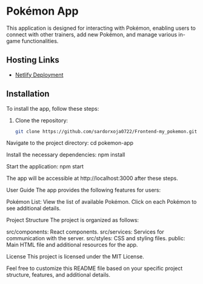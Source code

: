 # Pokémon App

This application is designed for interacting with Pokémon, enabling users to connect with other trainers, add new Pokémon, and manage various in-game functionalities.

## Hosting Links

- [Netlify Deployment](https://my-pokemon-app-sardorxoja.netlify.app/)

## Installation

To install the app, follow these steps:

1. Clone the repository:
   ```bash
   git clone https://github.com/sardorxoja0722/Frontend-my_pokemon.git

Navigate to the project directory:
cd pokemon-app

Install the necessary dependencies:
npm install

Start the application:
npm start

The app will be accessible at http://localhost:3000 after these steps.

User Guide
The app provides the following features for users:

Pokémon List: View the list of available Pokémon. Click on each Pokémon to see additional details.

Project Structure
The project is organized as follows:

src/components: React components.
src/services: Services for communication with the server.
src/styles: CSS and styling files.
public: Main HTML file and additional resources for the app.

License
This project is licensed under the MIT License.

Feel free to customize this README file based on your specific project structure, features, and additional details.
